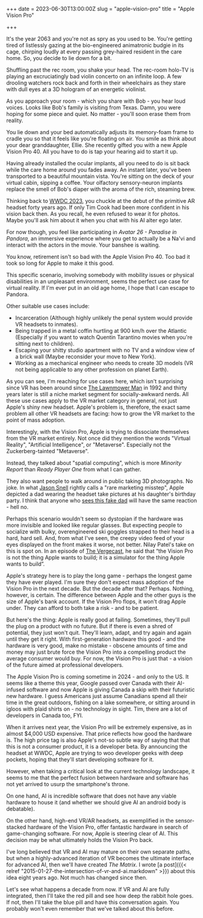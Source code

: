 +++
date = 2023-06-30T13:00:00Z
slug = "apple-vision-pro"
title = "Apple Vision Pro"

+++

It's the year 2063 and you're not as spry as you used to be. You're getting tired of listlessly gazing at the bio-engineered animatronic budgie in its cage, chirping loudly at every passing grey-haired resident in the care home. So, you decide to lie down for a bit.

Shuffling past the rec room, you shake your head. The rec-room holo-TV is playing an excruciatingly bad violin concerto on an infinite loop. A few drooling watchers rock back and forth in their wheelchairs as they stare with dull eyes at a 3D hologram of an energetic violinist.

As you approach your room - which you share with Bob - you hear loud voices. Looks like Bob's family is visiting from Texas. Damn, you were hoping for some piece and quiet. No matter - you'll soon erase them from reality.

You lie down and your bed automatically adjusts its memory-foam frame to cradle you so that it feels like you're floating on air. You smile as think about your dear granddaughter, Ellie. She recently gifted you with a new Apple Vision Pro 40. All you have to do is tap your hearing aid to start it up.

Having already installed the ocular implants, all you need to do is sit back while the care home around you fades away. An instant later, you've been transported to a beautiful mountain vista. You're sitting on the deck of your virtual cabin, sipping a coffee. Your olfactory sensory-neuron implants replace the smell of Bob's diaper with the aroma of the rich, steaming brew.

Thinking back to [WWDC 2023](https://www.youtube.com/live/GYkq9Rgoj8E), you chuckle at the debut of the primitive AR headset forty years ago. If only Tim Cook had been more confident in his vision back then. As you recall, he even refused to wear it for photos. Maybe you'll ask him about it when you chat with his AI alter ego later.

For now though, you feel like participating in *Avatar 26 - Paradise in Pandora*, an immersive experience where you get to actually be a Na'vi and interact with the actors in the movie. Your banshee is waiting. 

You know, retirement isn't so bad with the Apple Vision Pro 40. Too bad it took so long for Apple to make it this good. 

<!--more-->

This specific scenario, involving somebody with mobility issues or physical disabilities in an unpleasant environment, seems the perfect use case for virtual reality. If I'm ever put in an old age home, I hope that I can escape to Pandora.

Other suitable use cases include:

- Incarceration (Although highly unlikely the penal system would provide VR headsets to inmates).
- Being trapped in a metal coffin hurtling at 900 km/h over the Atlantic (Especially if you want to watch Quentin Tarantino movies when you're sitting next to children).
- Escaping your shitty studio apartment with no TV and a window view of a brick wall (Maybe reconsider your move to New York).
- Working as a mechanical engineer who needs to create 3D models (VR not being applicable to any other profession on planet Earth).

As you can see, I'm reaching for use cases here, which isn't surprising since VR has been around since [The Lawnmower Man](https://www.imdb.com/title/tt0104692/) in 1992 and thirty years later is still a niche market segment for socially-awkward nerds. All these use cases apply to the VR market category in general, not just Apple's shiny new headset. Apple's problem is, therefore, the exact same problem all other VR headsets are facing: how to grow the VR market to the point of mass adoption.

Interestingly, with the Vision Pro, Apple is trying to dissociate themselves from the VR market entirely. Not once did they mention the words "Virtual Reality", "Artificial Intelligence", or "Metaverse". Especially not the Zuckerberg-tainted "Metaverse".

Instead, they talked about "spatial computing", which is more *Minority Report* than *Ready Player One* from what I can gather.

They also want people to walk around in public taking 3D photographs. No joke. In what [Jason Snell](https://sixcolors.com/post/2023/06/eyes-and-head-on-with-the-apple-vision-pro/) rightly calls a "rare marketing misstep", Apple depicted a dad wearing the headset take pictures at his daughter's birthday party. I think that anyone who [sees this fake dad](https://youtu.be/TX9qSaGXFyg?t=119) will have the same reaction - hell no.

Perhaps this scenario wouldn't seem so dystopian if the hardware was more invisible and looked like regular glasses. But expecting people to socialize with bulky, overengineered ski goggles strapped to their head is a hard, hard sell. And, from what I've seen, the creepy video feed of your eyes displayed on the front makes it worse, not better. Nilay Patel's take on this is spot on. In an episode of [The Vergecast](https://www.theverge.com/the-vergecast), he said that “the Vision Pro is not the thing Apple wants to build; it is a simulator for the thing Apple wants to build”.

Apple's strategy here is to play the long game - perhaps the longest game they have ever played. I'm sure they don't expect mass adoption of the Vision Pro in the next decade. But the decade after that? Perhaps. Nothing, however, is certain. The difference between Apple and the other guys is the size of Apple's bank account. If the Vision Pro flops, it won't drag Apple under. They can afford to both take a risk - and to be patient.

But here's the thing: Apple is really good at failing. Sometimes, they'll pull the plug on a product with no future. But if there is even a shred of potential, they just won't quit. They'll learn, adapt, and try again and again until they get it right. With first-generation hardware this good - and the hardware is very good, make no mistake - obscene amounts of time and money may just brute force the Vision Pro into a compelling product the average consumer would buy. For now, the Vision Pro is just that - a vision of the future aimed at professional developers.

The Apple Vision Pro is coming sometime in 2024 - and only to the US. It seems like a theme this year, Google passed over Canada with their AI-infused software and now Apple is giving Canada a skip with their futuristic new hardware. I guess Americans just assume Canadians spend all their time in the great outdoors, fishing on a lake somewhere, or sitting around in igloos with plaid shirts on - no technology in sight. Tim, there are a lot of developers in Canada too, FYI.

When it arrives next year, the Vision Pro will be extremely expensive, as in almost $4,000 USD expensive. That price reflects how good the hardware is. The high price tag is also Apple's not-so subtle way of saying that that this is not a consumer product, it is a developer beta. By announcing the headset at WWDC, Apple are trying to woo developer geeks with deep pockets, hoping that they'll start developing software for it.

However, when taking a critical look at the current technology landscape, it seems to me that the perfect fusion between hardware and software has not yet arrived to usurp the smartphone's throne.

On one hand, AI is incredible software that does not have any viable hardware to house it (and whether we should give AI an android body is debatable).

On the other hand, high-end VR/AR headsets, as exemplified in the sensor-stacked hardware of the Vision Pro, offer fantastic hardware in search of game-changing software. For now, Apple is steering clear of AI. This decision may be what ultimately holds the Vision Pro back.

I've long believed that VR and AI may mature on their own separate paths, but when a highly-advanced iteration of VR becomes the ultimate interface for advanced AI, then we'll have created *The Matrix*. I wrote [a post]({{< relref "2015-01-27-the-intersection-of-vr-and-ai.markdown" >}}) about this idea eight years ago. Not much has changed since then.

Let's see what happens a decade from now. If VR and AI are fully integrated, then I'll take the red pill and see how deep the rabbit hole goes. If not, then I'll take the blue pill and have this conversation again. You probably won't even remember that we've talked about this before.
